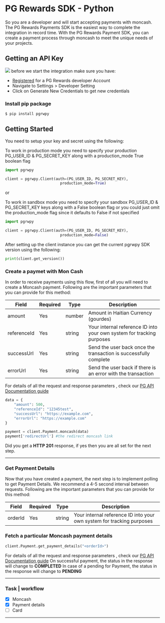 # PG Rewards SDK - Python

So you are a developer and will start accepting payments with moncash. The PG Rewards Payments SDK is the easiest way to complete the integration in record time. With the PG Rewards Payment SDK, you can create a payment process through moncash to meet the unique needs of your projects.

## Getting an API Key

![](https://3711139374-files.gitbook.io/~/files/v0/b/gitbook-x-prod.appspot.com/o/spaces%2F-MNoNIWRBSpPI3RWl7Qz-1703796690%2Fuploads%2FJtcX4LUHzKUrW3CcgJtI%2FDeveloper%20Credentials.png?alt=media&token=3bb83868-6cd5-40f5-9be3-129f08f93cb7)
before we start the integration make sure you have:

- [Registered](https://devtopup.pgecom.com) for a PG Rewards developer Account
- Navigate to Settings > Developer Setting
- Click on Generate New Credentials to get new credentials

### Install pip package

```sh
$ pip install pgrwpy
```

## Getting Started

You need to setup your key and secret using the following:

To work in production mode you need to specify your production PG_USER_ID & PG_SECRET_KEY along with a production_mode True boolean flag

```py
import pgrwpy

client = pgrwpy.Client(auth=(PG_USER_ID, PG_SECRET_KEY),
                         production_mode=True)
```

or

To work in sandbox mode you need to specify your sandbox PG_USER_ID & PG_SECRET_KEY keys along with a False boolean flag or you could just omit the production_mode flag since it defaults to False if not specified

```py
import pgrwpy

client = pgrwpy.Client(auth=(PG_USER_ID, PG_SECRET_KEY),
                         production_mode=False)
```

After setting up the client instance you can get the current pgrwpy SDK version using the following:

```py
print(client.get_version())
```

### Create a paymet with Mon Cash

In order to receive payments using this flow, first of all you will need to create a Moncash payment. Following are the important parameters that you can provide for this method:

| Field       | Required | Type   | Description                                                           |
| ----------- | -------- | ------ | --------------------------------------------------------------------- |
| amount      | Yes      | number | Amount in Haitian Currency (gourdes)                                  |
| referenceId | Yes      | string | Your internal reference ID into your own system for tracking purposes |
| successUrl  | Yes      | string | Send the user back once the transaction is successfully complete      |
| errorUrl    | Yes      | string | Send the user back if there is an error with the transaction          |

For details of all the request and response parameters , check our [PG API Documentation guide](https://docs.pgecom.com/api-endpoint/mon-cash/mon-cash-schema)

```py
data = {
    "amount": 500,
    "referenceId": "12345test",
    "successUrl": "https://example.com",
    "errorUrl": "https://example.com"
}

payment = client.Payment.moncash(data)
payment['redirectUrl'] #the redirect moncash link
```

Did you get a **HTTP 201** response, if yes then you are all set for the next step.

<hr>

### Get Payment Details

Now that you have created a payment, the next step is to implement polling to get Payment Details. We recommend a 4-5 second interval between requests. Following are the important parameters that you can provide for this method:

| Field   | Required | Type   | Description                                                           |
| ------- | -------- | ------ | --------------------------------------------------------------------- |
| orderId | Yes      | string | Your internal reference ID into your own system for tracking purposes |

### Fetch a particular Moncash payment details

```py
client.Payment.get_payment_details("<orderId>")
```

For details of all the request and response parameters , check our [PG API Documentation guide](https://docs.pgecom.com/api-endpoint/mon-cash/retrieve-an-order-id)
On successful payment, the status in the response will change to **COMPLETED**
In case of a pending for Payment, the status in the response will change to **PENDING**

<hr>

### Task | workflow

- [x] Moncash
- [x] Payment details
- [ ] Card

<hr>
